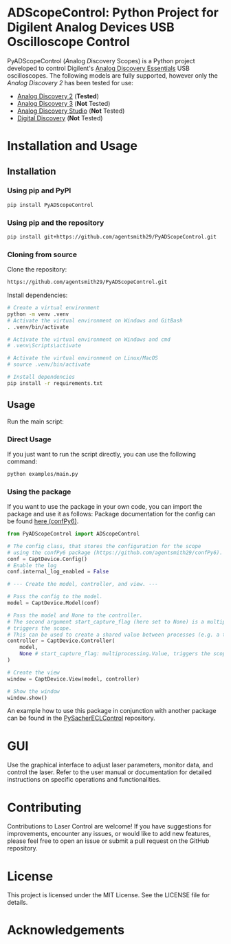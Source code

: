# ADScopeControl: Python Project for Digilent Analog Devices USB Oscilloscope Control

PyADScopeControl (*A*nalog *D*iscovery Scopes) is a Python project developed to control Digilent's [Analog Discovery 
Essentials](https://digilent.com/reference/test-and-measurement/start) USB oscilloscopes.
The following models are fully supported, however only the *Analog Discovery 2* has been tested for use:
- [Analog Discovery 2](https://digilent.com/reference/test-and-measurement/analog-discovery-2/start) (**Tested**)
- [Analog Discovery 3](https://digilent.com/reference/test-and-measurement/analog-discovery-3/start) (**Not** Tested)
- [Analog Discovery Studio](https://digilent.com/reference/test-and-measurement/analog-discovery-studio/start) (**Not** Tested)
- [Digital Discovery](https://digilent.com/reference/test-and-measurement/digital-discovery/start) (**Not** Tested)	

# Installation and Usage
##  Installation
### Using pip and PyPI

```bash
pip install PyADScopeControl
```

### Using pip and the repository

```bash
pip install git+https://github.com/agentsmith29/PyADScopeControl.git
```
### Cloning from source

Clone the repository:
```bash
https://github.com/agentsmith29/PyADScopeControl.git
```
Install dependencies:

```bash
# Create a virtual environment
python -m venv .venv
# Activate the virtual environment on Windows and GitBash
. .venv/bin/activate

# Activate the virtual environment on Windows and cmd
# .venv\Scripts\activate

# Activate the virtual environment on Linux/MacOS
# source .venv/bin/activate

# Install dependencies
pip install -r requirements.txt
```

## Usage
Run the main script:

### Direct Usage
If you just want to run the script directly, you can use the following command:
```bash
python examples/main.py
```

### Using the package
If you want to use the package in your own code, you can import the package and use it as follows:
Package documentation for the config can be found [here (confPy6)](https://github.com/agentsmith29/confPy6).

```python
from PyADScopeControl import ADScopeControl

# The config class, that stores the configuration for the scope
# using the confPy6 package (https://github.com/agentsmith29/confPy6).
conf = CaptDevice.Config()
# Enable the log
conf.internal_log_enabled = False

# --- Create the model, controller, and view. ---

# Pass the config to the model.
model = CaptDevice.Model(conf) 

# Pass the model and None to the controller.
# The second argument start_capture_flag (here set to None) is a multiprocessing.Value that 
# triggers the scope. 
# This can be used to create a shared value between processes (e.g. a trigger by another process)
controller = CaptDevice.Controller(
    model, 
    None # start_capture_flag: multiprocessing.Value, triggers the scope
)

# Create the view
window = CaptDevice.View(model, controller)

# Show the window
window.show()
```

An example how to use this package in conjunction with another package can be found in 
the [PySacherECLControl](https://github.com/agentsmith29/PySacherECLControl) repository.

# GUI

Use the graphical interface to adjust laser parameters, monitor data, and control the laser.
Refer to the user manual or documentation for detailed instructions on specific operations and functionalities.



# Contributing

Contributions to Laser Control are welcome! If you have suggestions for improvements, encounter any issues, or would 
like to add new features, please feel free to open an issue or submit a pull request on the GitHub repository.

# License

This project is licensed under the MIT License. See the LICENSE file for details.

# Acknowledgements